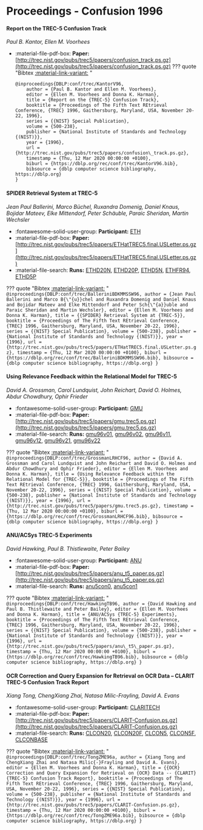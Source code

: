 # Proceedings - Confusion 1996 

#### Report on the TREC-5 Confusion Track

_Paul B. Kantor, Ellen M. Voorhees_

- :material-file-pdf-box: **Paper:** [http://trec.nist.gov/pubs/trec5/papers/confusion_track.ps.gz](http://trec.nist.gov/pubs/trec5/papers/confusion_track.ps.gz)
??? quote "Bibtex [:material-link-variant:](https://dblp.org/rec/conf/trec/KantorV96.bib) "
	```
	@inproceedings{DBLP:conf/trec/KantorV96,
		author = {Paul B. Kantor and Ellen M. Voorhees},
		editor = {Ellen M. Voorhees and Donna K. Harman},
		title = {Report on the {TREC-5} Confusion Track},
		booktitle = {Proceedings of The Fifth Text REtrieval Conference, {TREC} 1996, Gaithersburg, Maryland, USA, November 20-22, 1996},
		series = {{NIST} Special Publication},
		volume = {500-238},
		publisher = {National Institute of Standards and Technology {(NIST)}},
		year = {1996},
		url = {http://trec.nist.gov/pubs/trec5/papers/confusion\_track.ps.gz},
		timestamp = {Thu, 12 Mar 2020 00:00:00 +0100},
		biburl = {https://dblp.org/rec/conf/trec/KantorV96.bib},
		bibsource = {dblp computer science bibliography, https://dblp.org}
	}
	```

#### SPIDER Retrieval System at TREC-5

_Jean Paul Ballerini, Marco Büchel, Ruxandra Domenig, Daniel Knaus, Bojidar Mateev, Elke Mittendorf, Peter Schäuble, Paraic Sheridan, Martin Wechsler_

- :fontawesome-solid-user-group: **Participant:** [ETH](./participants.md#eth)
- :material-file-pdf-box: **Paper:** [http://trec.nist.gov/pubs/trec5/papers/ETHatTREC5.final.USLetter.ps.gz](http://trec.nist.gov/pubs/trec5/papers/ETHatTREC5.final.USLetter.ps.gz)
- :material-file-search: **Runs:** [ETHD20N](./runs.md#ethd20n), [ETHD20P](./runs.md#ethd20p), [ETHD5N](./runs.md#ethd5n), [ETHFR94](./runs.md#ethfr94), [ETHD5P](./runs.md#ethd5p)

??? quote "Bibtex [:material-link-variant:](https://dblp.org/rec/conf/trec/BalleriniBDKMMSSW96.bib) "
	```
	@inproceedings{DBLP:conf/trec/BalleriniBDKMMSSW96,
		author = {Jean Paul Ballerini and Marco B{\"{u}}chel and Ruxandra Domenig and Daniel Knaus and Bojidar Mateev and Elke Mittendorf and Peter Sch{\"{a}}uble and Paraic Sheridan and Martin Wechsler},
		editor = {Ellen M. Voorhees and Donna K. Harman},
		title = {{SPIDER} Retrieval System at {TREC-5}},
		booktitle = {Proceedings of The Fifth Text REtrieval Conference, {TREC} 1996, Gaithersburg, Maryland, USA, November 20-22, 1996},
		series = {{NIST} Special Publication},
		volume = {500-238},
		publisher = {National Institute of Standards and Technology {(NIST)}},
		year = {1996},
		url = {http://trec.nist.gov/pubs/trec5/papers/ETHatTREC5.final.USLetter.ps.gz},
		timestamp = {Thu, 12 Mar 2020 00:00:00 +0100},
		biburl = {https://dblp.org/rec/conf/trec/BalleriniBDKMMSSW96.bib},
		bibsource = {dblp computer science bibliography, https://dblp.org}
	}
	```

#### Using Relevance Feedback within the Relational Model for TREC-5

_David A. Grossman, Carol Lundquist, John Reichart, David O. Holmes, Abdur Chowdhury, Ophir Frieder_

- :fontawesome-solid-user-group: **Participant:** [GMU](./participants.md#gmu)
- :material-file-pdf-box: **Paper:** [http://trec.nist.gov/pubs/trec5/papers/gmu.trec5.ps.gz](http://trec.nist.gov/pubs/trec5/papers/gmu.trec5.ps.gz)
- :material-file-search: **Runs:** [gmu96v01](./runs.md#gmu96v01), [gmu96v02](./runs.md#gmu96v02), [gmu96v11](./runs.md#gmu96v11), [gmu96v12](./runs.md#gmu96v12), [gmu96v21](./runs.md#gmu96v21), [gmu96v22](./runs.md#gmu96v22)

??? quote "Bibtex [:material-link-variant:](https://dblp.org/rec/conf/trec/GrossmanLRHCF96.bib) "
	```
	@inproceedings{DBLP:conf/trec/GrossmanLRHCF96,
		author = {David A. Grossman and Carol Lundquist and John Reichart and David O. Holmes and Abdur Chowdhury and Ophir Frieder},
		editor = {Ellen M. Voorhees and Donna K. Harman},
		title = {Using Relevance Feedback within the Relational Model for {TREC-5}},
		booktitle = {Proceedings of The Fifth Text REtrieval Conference, {TREC} 1996, Gaithersburg, Maryland, USA, November 20-22, 1996},
		series = {{NIST} Special Publication},
		volume = {500-238},
		publisher = {National Institute of Standards and Technology {(NIST)}},
		year = {1996},
		url = {http://trec.nist.gov/pubs/trec5/papers/gmu.trec5.ps.gz},
		timestamp = {Thu, 12 Mar 2020 00:00:00 +0100},
		biburl = {https://dblp.org/rec/conf/trec/GrossmanLRHCF96.bib},
		bibsource = {dblp computer science bibliography, https://dblp.org}
	}
	```

#### ANU/ACSys TREC-5 Experiments

_David Hawking, Paul B. Thistlewaite, Peter Bailey_

- :fontawesome-solid-user-group: **Participant:** [ANU](./participants.md#anu)
- :material-file-pdf-box: **Paper:** [http://trec.nist.gov/pubs/trec5/papers/anu_t5_paper.ps.gz](http://trec.nist.gov/pubs/trec5/papers/anu_t5_paper.ps.gz)
- :material-file-search: **Runs:** [anu5con0](./runs.md#anu5con0), [anu5con1](./runs.md#anu5con1)

??? quote "Bibtex [:material-link-variant:](https://dblp.org/rec/conf/trec/HawkingTB96.bib) "
	```
	@inproceedings{DBLP:conf/trec/HawkingTB96,
		author = {David Hawking and Paul B. Thistlewaite and Peter Bailey},
		editor = {Ellen M. Voorhees and Donna K. Harman},
		title = {ANU/ACSys {TREC-5} Experiments},
		booktitle = {Proceedings of The Fifth Text REtrieval Conference, {TREC} 1996, Gaithersburg, Maryland, USA, November 20-22, 1996},
		series = {{NIST} Special Publication},
		volume = {500-238},
		publisher = {National Institute of Standards and Technology {(NIST)}},
		year = {1996},
		url = {http://trec.nist.gov/pubs/trec5/papers/anu\_t5\_paper.ps.gz},
		timestamp = {Thu, 12 Mar 2020 00:00:00 +0100},
		biburl = {https://dblp.org/rec/conf/trec/HawkingTB96.bib},
		bibsource = {dblp computer science bibliography, https://dblp.org}
	}
	```

#### OCR Correction and Query Expansion for Retrieval on OCR Data –  CLARIT TREC-5 Confusion Track Report

_Xiang Tong, ChengXiang Zhai, Natasa Milic-Frayling, David A. Evans_

- :fontawesome-solid-user-group: **Participant:** [CLARITECH](./participants.md#claritech)
- :material-file-pdf-box: **Paper:** [http://trec.nist.gov/pubs/trec5/papers/CLARIT-Confusion.ps.gz](http://trec.nist.gov/pubs/trec5/papers/CLARIT-Confusion.ps.gz)
- :material-file-search: **Runs:** [CLCON20](./runs.md#clcon20), [CLCON20F](./runs.md#clcon20f), [CLCON5](./runs.md#clcon5), [CLCON5F](./runs.md#clcon5f), [CLCONBASE](./runs.md#clconbase)

??? quote "Bibtex [:material-link-variant:](https://dblp.org/rec/conf/trec/TongZME96a.bib) "
	```
	@inproceedings{DBLP:conf/trec/TongZME96a,
		author = {Xiang Tong and ChengXiang Zhai and Natasa Milic{-}Frayling and David A. Evans},
		editor = {Ellen M. Voorhees and Donna K. Harman},
		title = {{OCR} Correction and Query Expansion for Retrieval on {OCR} Data -- {CLARIT} {TREC-5} Confusion Track Report},
		booktitle = {Proceedings of The Fifth Text REtrieval Conference, {TREC} 1996, Gaithersburg, Maryland, USA, November 20-22, 1996},
		series = {{NIST} Special Publication},
		volume = {500-238},
		publisher = {National Institute of Standards and Technology {(NIST)}},
		year = {1996},
		url = {http://trec.nist.gov/pubs/trec5/papers/CLARIT-Confusion.ps.gz},
		timestamp = {Thu, 12 Mar 2020 00:00:00 +0100},
		biburl = {https://dblp.org/rec/conf/trec/TongZME96a.bib},
		bibsource = {dblp computer science bibliography, https://dblp.org}
	}
	```

